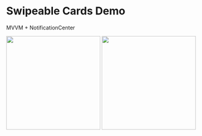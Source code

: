 # Swipeable Cards Demo
 
MVVM + NotificationCenter

<img src="https://github.com/Michael-Parekh/swipeable-cards-demo/assets/36722468/082ec1d6-991e-4441-b4c3-704e5a996a86" width="250">

<img src="https://github.com/Michael-Parekh/swipeable-cards-demo/assets/36722468/1fe979e3-401d-461c-aebe-1eda197d5424" width="250">
